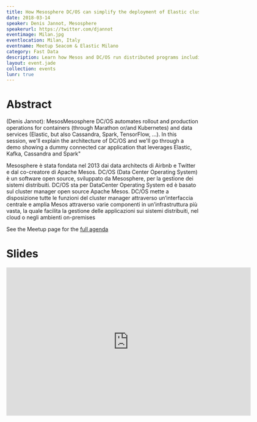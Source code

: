 ```yaml
---
title: How Mesosphere DC/OS can simplify the deployment of Elastic clusters and other data services
date: 2018-03-14
speaker: Denis Jannot, Mesosphere
speakerurl: https://twitter.com/djannot
eventimage: Milan.jpg
eventlocation: Milan, Italy
eventname: Meetup Seacom & Elastic Milano
category: Fast Data
description: Learn how Mesos and DC/OS run distributed programs including Elastic by taking advantage of two level scheduling.
layout: event.jade
collection: events
lunr: true
---
```


# Abstract

(Denis Jannot): MesosMesosphere DC/OS automates rollout and production operations for containers (through Marathon or/and Kubernetes) and data services (Elastic, but also Cassandra, Spark, TensorFlow, ...). In this session, we'll explain the architecture of DC/OS and we'll go through a demo showing a dummy connected car application that leverages Elastic, Kafka, Cassandra and Spark"

Mesosphere è stata fondata nel 2013 dai data architects di Airbnb e Twitter e dal co-creatore di Apache Mesos. DC/OS (Data Center Operating System) è un software open source, sviluppato da Mesosphere, per la gestione dei sistemi distribuiti. DC/OS sta per DataCenter Operating System ed è basato sul cluster manager open source Apache Mesos. DC/OS mette a disposizione tutte le funzioni del cluster manager attraverso un’interfaccia centrale e amplia Mesos attraverso varie componenti in un’infrastruttura più vasta, la quale facilita la gestione delle applicazioni sui sistemi distribuiti, nel cloud o negli ambienti on-premises

See the Meetup page for the [full agenda](https://www.meetup.com/Italia-Elastic-Fantastics/events/247764573/)

# Slides

<iframe src="https://docs.google.com/presentation/d/e/2PACX-1vQovKXa_ef8LoKF4QjCBXKRTgjc7U9_FXsiAtfxXkd-nY0QoN2jGdFruL1b9hj6HFZ39m4lTYlW8Dgf/embed?start=false&loop=false&delayms=3000" frameborder="0" width="640" height="389" allowfullscreen="true" mozallowfullscreen="true" webkitallowfullscreen="true"></iframe>
